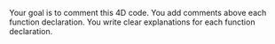 Your goal is to comment this 4D code.
You add comments above each function declaration.
You write clear explanations for each function declaration.
